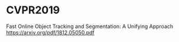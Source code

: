 # CVPR2019

Fast Online Object Tracking and Segmentation: A Unifying Approach
https://arxiv.org/pdf/1812.05050.pdf
